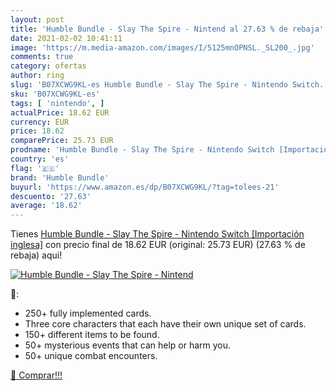 ```yaml
---
layout: post
title: 'Humble Bundle - Slay The Spire - Nintend al 27.63 % de rebaja'
date: 2021-02-02 10:41:11
image: 'https://m.media-amazon.com/images/I/5125mnOPNSL._SL200_.jpg'
comments: true
category: ofertas
author: ring
slug: 'B07XCWG9KL-es Humble Bundle - Slay The Spire - Nintendo Switch...'
sku: 'B07XCWG9KL-es'
tags: [ 'nintendo', ]
actualPrice: 18.62 EUR
currency: EUR
price: 18.62
comparePrice: 25.73 EUR
prodname: 'Humble Bundle - Slay The Spire - Nintendo Switch [Importación inglesa]'
country: 'es'
flag: '🇪🇸'
brand: 'Humble Bundle'
buyurl: 'https://www.amazon.es/dp/B07XCWG9KL/?tag=tolees-21'
descuento: '27.63'
average: '18.62'
---
```


Tienes [Humble Bundle - Slay The Spire - Nintendo Switch [Importación inglesa]](https://www.amazon.es/dp/B07XCWG9KL/?tag=tolees-21) con precio final de  18.62 EUR (original: 25.73 EUR) (27.63 %  de rebaja) aqui!

[![Humble Bundle - Slay The Spire - Nintend](https://m.media-amazon.com/images/I/5125mnOPNSL._SL200_.jpg)](https://www.amazon.es/dp/B07XCWG9KL/?tag=tolees-21)

🔎:

- 250+ fully implemented cards.
- Three core characters that each have their own unique set of cards.
- 150+ different items to be found.
- 50+ mysterious events that can help or harm you.
- 50+ unique combat encounters.

[🛒 Comprar!!!](https://www.amazon.es/dp/B07XCWG9KL/?tag=tolees-21)
